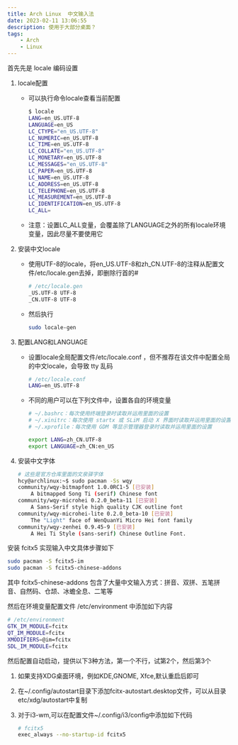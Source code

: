 ```yaml
---
title: Arch Linux  中文输入法
date: 2023-02-11 13:06:55
description: 使用于大部分桌面？
tags:
    - Arch
    - Linux
---
```


首先先是 locale 编码设置

1. locale配置
    
    - 可以执行命令locale查看当前配置
    
        ```bash
        $ locale
        LANG=en_US.UTF-8
        LANGUAGE=en_US
        LC_CTYPE="en_US.UTF-8"
        LC_NUMERIC=en_US.UTF-8
        LC_TIME=en_US.UTF-8
        LC_COLLATE="en_US.UTF-8"
        LC_MONETARY=en_US.UTF-8
        LC_MESSAGES="en_US.UTF-8"
        LC_PAPER=en_US.UTF-8
        LC_NAME=en_US.UTF-8
        LC_ADDRESS=en_US.UTF-8
        LC_TELEPHONE=en_US.UTF-8
        LC_MEASUREMENT=en_US.UTF-8
        LC_IDENTIFICATION=en_US.UTF-8
        LC_ALL=
        ```
    - 注意：设置LC_ALL变量，会覆盖除了LANGUAGE之外的所有locale环境变量，因此尽量不要使用它
    
2. 安装中文locale

    - 使用UTF-8的locale，将en_US.UTF-8和zh_CN.UTF-8的注释从配置文件/etc/locale.gen去掉，即删除行首的#
    
        ```bash
        # /etc/locale.gen
        _US.UTF-8 UTF-8
        _CN.UTF-8 UTF-8
        ```
        
    - 然后执行
    
        ```bash
        sudo locale-gen
        ```

3. 配置LANG和LANGUAGE

    - 设置locale全局配置文件/etc/locale.conf ，但不推荐在该文件中配置全局的中文locale，会导致 tty 乱码
    
        ```bash
        # /etc/locale.conf
        LANG=en_US.UTF-8
        ```
        
    - 不同的用户可以在下列文件中，设置各自的环境变量
    
        ```bash
        # ~/.bashrc：每次使用终端登录时读取并运用里面的设置
        # ~/.xinitrc：每次使用 startx 或 SLiM 启动 X 界面时读取并运用里面的设置
        # ~/.xprofile：每次使用 GDM 等显示管理器登录时读取并运用里面的设置
        
        export LANG=zh_CN.UTF-8
        export LANGUAGE=zh_CN:en_US
        ```
        
4. 安装中文字体

    ```bash
    # 这些是官方仓库里面的文泉驿字体
    hcy@archlinux:~$ sudo pacman -Ss wqy
    community/wqy-bitmapfont 1.0.0RC1-5 [已安装]
        A bitmapped Song Ti (serif) Chinese font
    community/wqy-microhei 0.2.0_beta-11 [已安装]
        A Sans-Serif style high quality CJK outline font
    community/wqy-microhei-lite 0.2.0_beta-10 [已安装]
        The "Light" face of WenQuanYi Micro Hei font family
    community/wqy-zenhei 0.9.45-9 [已安装]
        A Hei Ti Style (sans-serif) Chinese Outline Font.
    ```

安装 fcitx5 实现输入中文具体步骤如下

```bash
sudo pacman -S fcitx5-im 
sudo pacman -S fcitx5-chinese-addons
```

其中 fcitx5-chinese-addons 包含了大量中文输入方式：拼音、双拼、五笔拼音、自然码、仓颉、冰蟾全息、二笔等

然后在环境变量配置文件 /etc/environment 中添加如下内容


```bash
# /etc/environment
GTK_IM_MODULE=fcitx
QT_IM_MODULE=fcitx
XMODIFIERS=@im=fcitx
SDL_IM_MODULE=fcitx
```

然后配置自动启动，提供以下3种方法，第一个不行，试第2个，然后第3个

1. 如果支持XDG桌面环境，例如KDE,GNOME, Xfce,默认重启后即可

2. 在~/.config/autostart目录下添加fcitx-autostart.desktop文件，可以从目录etc/xdg/autostart中复制

3. 对于i3-wm,可以在配置文件~/.config/i3/config中添加如下代码
    
    ```bash
    # fcitx5
    exec_always --no-startup-id fcitx5
    ```
    


